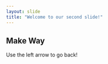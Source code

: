 ```yaml
---
layout: slide
title: "Welcome to our second slide!"
---
```

## Make Way
Use the left arrow to go back!
